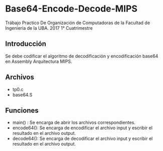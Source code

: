 # Base64-Encode-Decode-MIPS

Trábajo Practico De Organización de Computadoras de la Facultad de Ingenieria de la UBA. 2017 1° Cuatrimestre

## Introducción 

Se debe codificar el algoritmo de decodificación y encodificación base64 en Assembly Arquitectura MIPS.

## Archivos 

* tp0.c
* base64.S

## Funciones

* main() : Se encarga de abrir los archivos correspondientes.
* encode64(): Se encarga de encodificar el archivo input y escribir el resultado en el archivo output.
* decode64(): Se encarga de decodificar el archivo input y escribir el resultado en el archivo output.
